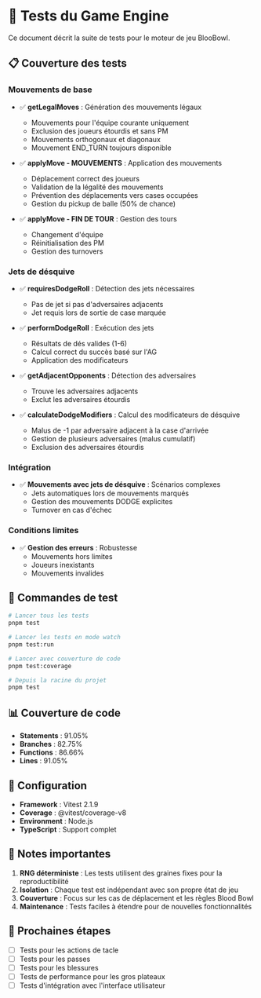 # 🧪 Tests du Game Engine

Ce document décrit la suite de tests pour le moteur de jeu BlooBowl.

## 📋 Couverture des tests

### Mouvements de base
- ✅ **getLegalMoves** : Génération des mouvements légaux
  - Mouvements pour l'équipe courante uniquement
  - Exclusion des joueurs étourdis et sans PM
  - Mouvements orthogonaux et diagonaux
  - Mouvement END_TURN toujours disponible

- ✅ **applyMove - MOUVEMENTS** : Application des mouvements
  - Déplacement correct des joueurs
  - Validation de la légalité des mouvements
  - Prévention des déplacements vers cases occupées
  - Gestion du pickup de balle (50% de chance)

- ✅ **applyMove - FIN DE TOUR** : Gestion des tours
  - Changement d'équipe
  - Réinitialisation des PM
  - Gestion des turnovers

### Jets de désquive
- ✅ **requiresDodgeRoll** : Détection des jets nécessaires
  - Pas de jet si pas d'adversaires adjacents
  - Jet requis lors de sortie de case marquée

- ✅ **performDodgeRoll** : Exécution des jets
  - Résultats de dés valides (1-6)
  - Calcul correct du succès basé sur l'AG
  - Application des modificateurs

- ✅ **getAdjacentOpponents** : Détection des adversaires
  - Trouve les adversaires adjacents
  - Exclut les adversaires étourdis

- ✅ **calculateDodgeModifiers** : Calcul des modificateurs de désquive
  - Malus de -1 par adversaire adjacent à la case d'arrivée
  - Gestion de plusieurs adversaires (malus cumulatif)
  - Exclusion des adversaires étourdis

### Intégration
- ✅ **Mouvements avec jets de désquive** : Scénarios complexes
  - Jets automatiques lors de mouvements marqués
  - Gestion des mouvements DODGE explicites
  - Turnover en cas d'échec

### Conditions limites
- ✅ **Gestion des erreurs** : Robustesse
  - Mouvements hors limites
  - Joueurs inexistants
  - Mouvements invalides

## 🚀 Commandes de test

```bash
# Lancer tous les tests
pnpm test

# Lancer les tests en mode watch
pnpm test:run

# Lancer avec couverture de code
pnpm test:coverage

# Depuis la racine du projet
pnpm test
```

## 📊 Couverture de code

- **Statements** : 91.05%
- **Branches** : 82.75%
- **Functions** : 86.66%
- **Lines** : 91.05%

## 🔧 Configuration

- **Framework** : Vitest 2.1.9
- **Coverage** : @vitest/coverage-v8
- **Environment** : Node.js
- **TypeScript** : Support complet

## 📝 Notes importantes

1. **RNG déterministe** : Les tests utilisent des graines fixes pour la reproductibilité
2. **Isolation** : Chaque test est indépendant avec son propre état de jeu
3. **Couverture** : Focus sur les cas de déplacement et les règles Blood Bowl
4. **Maintenance** : Tests faciles à étendre pour de nouvelles fonctionnalités

## 🎯 Prochaines étapes

- [ ] Tests pour les actions de tacle
- [ ] Tests pour les passes
- [ ] Tests pour les blessures
- [ ] Tests de performance pour les gros plateaux
- [ ] Tests d'intégration avec l'interface utilisateur
